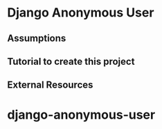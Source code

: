 # Django Anonymous User

## Assumptions

## Tutorial to create this project

## External Resources
# django-anonymous-user
